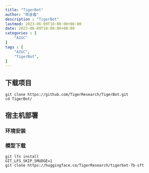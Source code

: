 ```yaml
---
title: "TigerBot"
author: "陈金鑫"
description : "TigerBot"
lastmod: 2023-06-09T10:00:00+08:00
date: 2023-06-09T10:00:00+08:00
categories : [              
    "AIGC"
]
tags : [                    
    "AIGC",
    "TigerBot",
]
---
```

## 下载项目
```
git clone https://github.com/TigerResearch/TigerBot.git
cd TigerBot/
```
## 宿主机部署
### 环境安装
### 模型下载
```
git lfs install
GIT_LFS_SKIP_SMUDGE=1
git clone https://huggingface.co/TigerResearch/tigerbot-7b-sft
```
